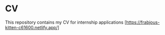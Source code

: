 # CV
This repository contains my CV for internship applications
[https://frabjous-kitten-c61600.netlify.app/]
